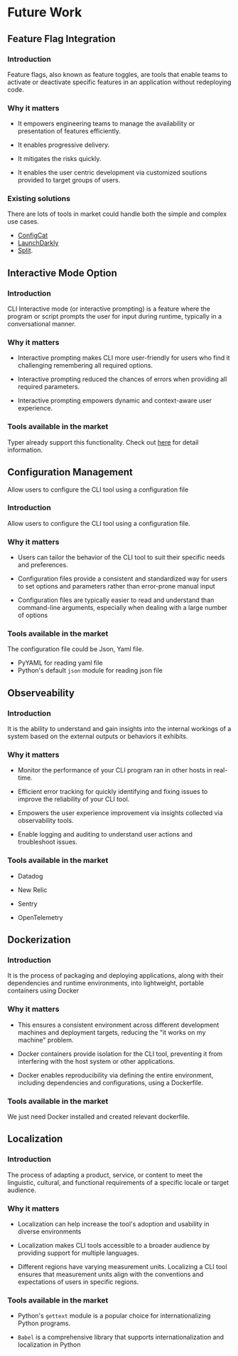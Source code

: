 # Future Work

## Feature Flag Integration

### Introduction
Feature flags, also known as feature toggles, are tools that enable teams to activate or deactivate specific features in an application without redeploying code. 

### Why it matters
- It empowers engineering teams to manage the availability or presentation of features efficiently.

- It enables progressive delivery.

- It mitigates the risks quickly. 

- It enables the user centric development via customized soutions provided to target groups of users.

### Existing solutions

There are lots of tools in market could handle both the simple and complex use cases.
- [ConfigCat](https://configcat.com/)
- [LaunchDarkly](https://launchdarkly.com/) 
- [Split](https://www.split.io/). 

## Interactive Mode Option

### Introduction
CLI Interactive mode (or interactive prompting) is a feature where the program or script prompts the user for input during runtime, typically in a conversational manner.

### Why it matters
 - Interactive prompting makes CLI more user-friendly for users who find it challenging remembering all required options.

- Interactive prompting reduced the chances of errors when providing all required parameters.

- Interactive prompting empowers dynamic and context-aware user experience.

### Tools available in the market
Typer already support this functionality. Check out [here](https://typer.tiangolo.com/tutorial/prompt/) for detail information.

## Configuration Management
Allow users to configure the CLI tool using a configuration file

### Introduction
Allow users to configure the CLI tool using a configuration file.

### Why it matters
- Users can tailor the behavior of the CLI tool to suit their specific needs and preferences.

- Configuration files provide a consistent and standardized way for users to set options and parameters rather than error-prone manual input

- Configuration files are typically easier to read and understand than command-line arguments, especially when dealing with a large number of options

### Tools available in the market
The configuration file could be Json, Yaml file.
- PyYAML for reading yaml file
- Python's default `json` module for reading json file

## Observeability

### Introduction
It is the ability to understand and gain insights into the internal workings of a system based on the external outputs or behaviors it exhibits.

### Why it matters
- Monitor the performance of your CLI program ran in other hosts in real-time. 

- Efficient error tracking for quickly identifying and fixing issues to improve the reliability of your CLI tool.

- Empowers the user experience improvement via insights collected via observability tools.

- Enable logging and auditing to understand user actions and troubleshoot issues.

### Tools available in the market
- Datadog 

- New Relic

- Sentry

- OpenTelemetry

## Dockerization

### Introduction
It is the process of packaging and deploying applications, along with their dependencies and runtime environments, into lightweight, portable containers using Docker

### Why it matters
- This ensures a consistent environment across different development machines and deployment targets, reducing the "it works on my machine" problem.

- Docker containers provide isolation for the CLI tool, preventing it from interfering with the host system or other applications.

- Docker enables reproducibility via defining the entire environment, including dependencies and configurations, using a Dockerfile. 

### Tools available in the market
We just need Docker installed and created relevant dockerfile.

## Localization

### Introduction
The process of adapting a product, service, or content to meet the linguistic, cultural, and functional requirements of a specific locale or target audience.

### Why it matters
- Localization can help increase the tool's adoption and usability in diverse environments

- Localization makes CLI tools accessible to a broader audience by providing support for multiple languages.

- Different regions have varying measurement units. Localizing a CLI tool ensures that measurement units align with the conventions and expectations of users in specific regions.

### Tools available in the market
- Python's `gettext` module is a popular choice for internationalizing Python programs.

- `Babel` is a comprehensive library that supports internationalization and localization in Python
